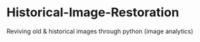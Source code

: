 # Historical-Image-Restoration
Reviving old &amp; historical images through python (image analytics)
